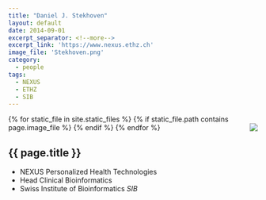 ```yaml
---
title: "Daniel J. Stekhoven"
layout: default
date: 2014-09-01
excerpt_separator: <!--more-->
excerpt_link: 'https://www.nexus.ethz.ch'
image_file: 'Stekhoven.png'
category:
  - people
tags:
  - NEXUS
  - ETHZ
  - SIB
---
```


{% for static_file in site.static_files %}
  {% if static_file.path contains page.image_file %}
<img style="float: right; max-width: 60px;" src="{{ static_file.path | relative_url}}" />
  {% endif %}
{% endfor %}

## {{ page.title }}

* NEXUS Personalized Health Technologies
* Head Clinical Bioinformatics
* Swiss Institute of Bioinformatics *SIB*

<!--more-->





